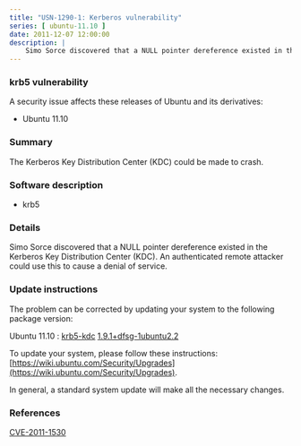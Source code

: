 ```yaml
---
title: "USN-1290-1: Kerberos vulnerability"
series: [ ubuntu-11.10 ]
date: 2011-12-07 12:00:00
description: |
    Simo Sorce discovered that a NULL pointer dereference existed in the Kerberos Key Distribution Center (KDC). An authenticated remote attacker could use this to cause a denial of service. 
--- 
```

 
### krb5 vulnerability

A security issue affects these releases of Ubuntu and its derivatives:

* Ubuntu 11.10

### Summary

The Kerberos Key Distribution Center (KDC) could be made to crash. 

### Software description

* krb5 

### Details

Simo Sorce discovered that a NULL pointer dereference existed in the Kerberos Key Distribution Center (KDC). An authenticated remote attacker could use this to cause a denial of service. 

### Update instructions

The problem can be corrected by updating your system to the following package version:

Ubuntu 11.10
 : [krb5-kdc](https://launchpad.net/ubuntu/+source/krb5) <span> [1.9.1+dfsg-1ubuntu2.2](https://launchpad.net/ubuntu/+source/krb5/1.9.1+dfsg-1ubuntu2.2) </span> 

To update your system, please follow these instructions: [https://wiki.ubuntu.com/Security/Upgrades](https://wiki.ubuntu.com/Security/Upgrades).

In general, a standard system update will make all the necessary changes. 

### References

 [CVE-2011-1530](http://people.ubuntu.com/~ubuntu-security/cve/CVE-2011-1530)
 
